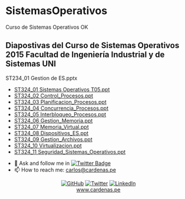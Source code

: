 # SistemasOperativos

Curso de Sistemas Operativos
OK
## Diapostivas del Curso de Sistemas Operativos 2015 Facultad de Ingeniería Industrial y de Sistemas UNI

ST234_01 Gestion de ES.pptx

<ul>
<li><a href="https://github.com/unimauro/SistemasOperativos/raw/master/ST234_01%20Gestion%20de%20ES.pptx">ST324_01 Sistemas Operativos T05.ppt</a></li>
<li><a href="https://github.com/unimauro/SistemasOperativos/raw/master/ST324_02Control_Procesos.ppt">ST324_02 Control_Procesos.ppt</a></li>
<li><a href="https://github.com/unimauro/SistemasOperativos/raw/master/ST324_03Planificacion_Procesos.ppt">ST324_03 Planificacion_Procesos.ppt</a></li>
<li><a href="https://github.com/unimauro/SistemasOperativos/raw/master/ST324_04Concurrencia_Procesos.ppt">ST324_04 Concurrencia_Procesos.ppt</a></li>
<li><a href="https://github.com/unimauro/SistemasOperativos/raw/master/ST324_05Interbloqueo_Procesos.ppt">ST324_05 Interbloqueo_Procesos.ppt</a></li>
<li><a href="https://github.com/unimauro/SistemasOperativos/raw/master/ST324_06Gestion_Memoria.ppt">ST324_06 Gestion_Memoria.ppt</a></li>
<li><a href="https://github.com/unimauro/SistemasOperativos/raw/master/ST324_07Memoria_Virtual.ppt">ST324_07 Memoria_Virtual.ppt</a></li>
<li><a href="https://github.com/unimauro/SistemasOperativos/raw/master/ST324_08Dispositivos_ES.ppt">ST324_08 Dispositivos_ES.ppt</a></li>
<li><a href="https://github.com/unimauro/SistemasOperativos/raw/master/ST324_09Gestion_Archivos.ppt">ST324_09 Gestion_Archivos.ppt</a></li>
<li><a href="https://github.com/unimauro/SistemasOperativos/raw/master/ST324_10_Virtualizacion.ppt">ST324_10 Virtualizacion.ppt</a></li>
<li><a href="https://github.com/unimauro/SistemasOperativos/raw/master/ST324_Seguridad_Sistemas_Operativos.ppt">ST324_11 Seguridad_Sistemas_Operativos.ppt</a></li>
</ul>

- 💬 Ask and follow me in  [![Twitter Badge](https://img.shields.io/badge/-@unimauro-1ca0f1?style=flat-square&labelColor=1ca0f1&logo=twitter&logoColor=white&link=https://twitter.com/unimauro)](https://twitter.com/unimauro)
- 📫 How to reach me: carlos@cardenas.pe

<p align="center"=>
	<a href="https://github.com/unimauro"><img src="https://img.shields.io/github/followers/unimauro.svg?label=GitHub&style=social" alt="GitHub"></a>
	<a href="https://twitter.com/unimauro"><img src="https://img.shields.io/twitter/follow/unimauro?label=Twitter&style=social" alt="Twitter"></a>
	<a href="https://www.linkedin.com/in/carloscardenasf/"><img src="https://img.shields.io/badge/LinkedIn--_.svg?style=social&logo=linkedin" alt="LinkedIn"></a>
<br/><a href="https://www.cardenas.pe/">www.cardenas.pe</a>
</p>
